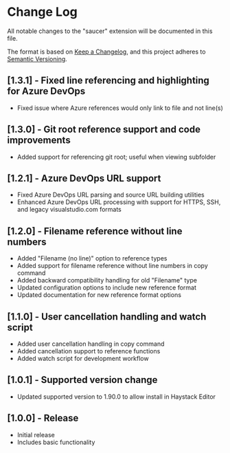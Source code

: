 # Change Log

All notable changes to the "saucer" extension will be documented in this file.

The format is based on [Keep a Changelog](https://keepachangelog.com/en/1.1.0/),
and this project adheres to [Semantic Versioning](https://semver.org/spec/v2.0.0.html).

## [1.3.1] - Fixed line referencing and highlighting for Azure DevOps

- Fixed issue where Azure references would only link to file and not line(s)

## [1.3.0] - Git root reference support and code improvements

- Added support for referencing git root; useful when viewing subfolder

## [1.2.1] - Azure DevOps URL support

- Fixed Azure DevOps URL parsing and source URL building utilities
- Enhanced Azure DevOps URL processing with support for HTTPS, SSH, and legacy visualstudio.com formats

## [1.2.0] - Filename reference without line numbers

- Added "Filename (no line)" option to reference types
- Added support for filename reference without line numbers in copy command
- Added backward compatibility handling for old "Filename" type
- Updated configuration options to include new reference format
- Updated documentation for new reference format options

## [1.1.0] - User cancellation handling and watch script

- Added user cancellation handling in copy command
- Added cancellation support to reference functions
- Added watch script for development workflow

## [1.0.1] - Supported version change

- Updated supported version to 1.90.0 to allow install in Haystack Editor

## [1.0.0] - Release

- Initial release
- Includes basic functionality
